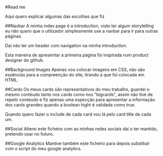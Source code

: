 #Read me

Aqui quero explicar algumas das escolhas que fiz

##Navbar
A minha index page é a introduction, visto ter algum storytelling eu não quero que o utilizador simplesmente use a navbar para ir para outras páginas.

Dai não ter um header com navigation na minha introduction.

Esta maneira de apresentar a primeira página foi inspirada num product designer do github.

##Background Images
Apenas vou colocar imagens em CSS, não são essências para a compreenção do site, tirando a que foi colocada em HTML. 

##Cards
Os meus cards são representativos do meu trabalho, guardei o mesmo contéudo tanto nos cards como nos "bigcards", assim não tive de repetir conteudo e fiz apenas uma expecção para apresentar a informação dos cards grandes quando a boolean hight é validada como true.

Quando quero fazer o include de cada card vou lá pelo card title de cada um.

##Social
Alterei este ficheiro com as minhas redes sociais dai o ter mantido, pretendo usar no futuro.

##Google Analytics
Mantive também este ficheiro para depois substituir com o script do meu google analytics.